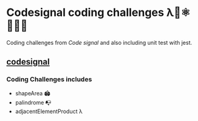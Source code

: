 # Codesignal coding challenges λ🌟⚛️👨🏻‍💻

Coding challenges from *Code signal* and also including unit test with jest.

## [codesignal](https://app.codesignal.com/)

### Coding Challenges includes

* shapeArea 🏟
* palindrome 📭
* adjacentElementProduct λ
